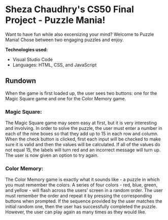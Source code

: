 # Sheza Chaudhry's CS50 Final Project - Puzzle Mania!
Want to have fun while also excersizing your mind? Welcome to Puzzle Mania! Chose between two engaging puzzles and enjoy.

**Technologies used:**
- Visual Studio Code
- Languages: HTML, CSS, and JavaScript

## Rundown
When the game is first loaded up, the user sees two buttons: one for the Magic Square game and one for the Color Memory game.

### Magic Square:
The Magic Square game may seem easy at first, but it is very interesting and involving. In order to solve the puzzle, the user must enter a number in each of the nine boxes so that they add up to 15 in each row and column. When the check button is clicked, first each input will be checked to make sure it is valid and then the values will be calculated. If all of the values do not equal 15, the labels will turn red and an incorrect message will turn up. The user is now given an option to try again. 

### Color Memory:
The Color Memory game is exactly what it sounds like - a puzzle in which you must remember the colors. A series of four colors - red, blue, green, and yellow - will flash across the users' screen in a random order. The user must remember the order and repeat it by pressing the corresponding buttons when prompted. If the sequence provided by the user matches the initial random one, then the user has successfully completed the puzzle. However, the user can play again as many times as they would like.
